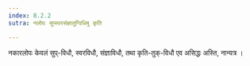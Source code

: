 ```yaml
---
index: 8.2.2
sutra: नलोपः सुप्स्वरसंज्ञातुग्विधिषु कृति

---
```

नकारलोपः केवलं सुप्-विधौ, स्वरविधौ, संज्ञाविधौ, तथा कृति-तुक्-विधौ एव असिद्धः अस्ति, नान्यत्र । 